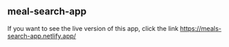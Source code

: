 ## meal-search-app

If you want to see the live version of this app, click the link 
https://meals-search-app.netlify.app/
